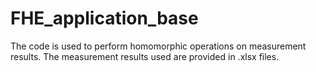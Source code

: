 # FHE_application_base
The code is used to perform homomorphic operations on measurement results. 
The measurement results used are provided in .xlsx files.

